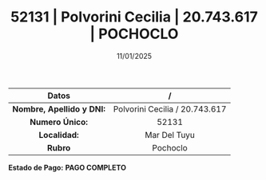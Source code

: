 ﻿---
title: 52131 | Polvorini Cecilia | 20.743.617 | POCHOCLO
date: 11/01/2025
draft: false
tags: ['mar-del-tuyu', 'titular', 'pochoclo']
---

|          **Datos**          |  /  |
|:---------------------------:|:---:|
| **Nombre, Apellido y DNI:** | Polvorini Cecilia / 20.743.617 |
|      **Numero Único:**      | 52131 |
|        **Localidad:**       | Mar Del Tuyu |
|          **Rubro**          | Pochoclo |

**Estado de Pago:** **PAGO COMPLETO**
